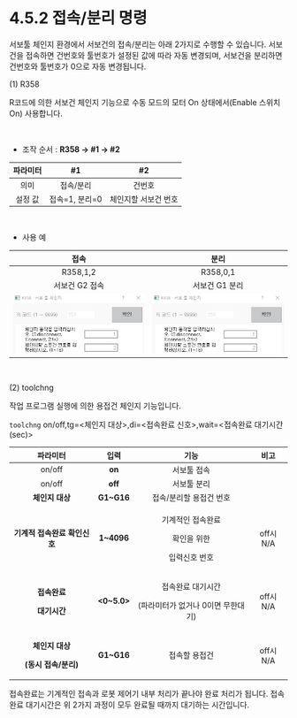 ﻿# 4.5.2 접속/분리 명령

서보툴 체인지 환경에서 서보건의 접속/분리는 아래 2가지로 수행할 수 있습니다. 서보건을 접속하면 건번호와 툴번호가 설정된 값에 따라 자동 변경되며, 서보건을 분리하면 건번호와 툴번호가 0으로 자동 변경됩니다.

(1) R358

R코드에 의한 서보건 체인지 기능으로 수동 모드의 모터 On 상태에서(Enable 스위치 On) 사용합니다.

<Br>

- 조작 순서 : **R358 → #1 → #2**

| **파라미터** |   **#1**   | **#2** |
| :------: | :--------: | :----: |
|    의미    |    접속/분리    |     건번호     |
|   설정 값   | 접속=1, 분리=0 | 체인지할 서보건 번호 |

<br>

- 사용 예

| 접속 |   분리   | 
| :------: | :--------: | 
|    R358,1,2   |    R358,0,1    |   
|    서보건 G2 접속    |    서보건 G1 분리    |    
|    ![](../../_assets/image_4_5_2_.png)    |   ![](../../_assets/image_4_5_2_.png)    |   


<Br>

(2) toolchng

작업 프로그램 실행에 의한 용접건 체인지 기능입니다.


```toolchng``` on/off,tg=<체인지 대상>,di=<접속완료 신호>,wait=<접속완료 대기시간(sec)>

|      파라미터   |   입력  |   기능    |  비고   |
|:------------------: | :----------------: | :-------------: | :----------------: |
|   on/off |       **on**       |    서보툴 접속       |        |
|     on/off       |       **off**      |       서보툴 분리         |          |
|        **체인지 대상** |     **G1\~G16**    |  접속/분리할 용접건 번호 |  |
|     **기계적 접속완료 확인신호**   | **1\~4096**| <p>기계적인 접속완료</p><p>확인을 위한</p><p>입력신호 번호</p> | off시 N/A |
|  <p><strong>접속완료</strong></p><p><strong>대기시간</strong></p>  | **<0\~5.0>** | <p>접속완료 대기시간</p><p>(파라미터가 없거나 0이면 무한대기)</p> |   off시 N/A  |
| <p><strong>체인지 대상</strong></p><p><strong>(동시 접속/분리)</strong></p> |**G1\~G16**|접속할 용접건 | off시 N/A  |

접속완료는 기계적인 접속과 로봇 제어기 내부 처리가 끝나야 완료 처리가 됩니다. 접속완료 대기시간은 위 2가지 과정이 모두 완료될 때까지 대기하는 시간입니다.
